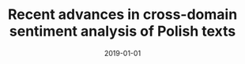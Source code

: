 ---
# Documentation: https://wowchemy.com/docs/managing-content/

title: Recent advances in cross-domain sentiment analysis of Polish texts
subtitle: ''
summary: ''
authors:
- janz
- kocon
tags: []
categories: []
date: '2019-01-01'
lastmod: 2022-10-07T05:07:38Z
featured: false
draft: false

# Featured image
# To use, add an image named `featured.jpg/png` to your page's folder.
# Focal points: Smart, Center, TopLeft, Top, TopRight, Left, Right, BottomLeft, Bottom, BottomRight.
image:
  caption: ''
  focal_point: ''
  preview_only: false

# Projects (optional).
#   Associate this post with one or more of your projects.
#   Simply enter your project's folder or file name without extension.
#   E.g. `projects = ["internal-project"]` references `content/project/deep-learning/index.md`.
#   Otherwise, set `projects = []`.
projects: []
publishDate: '2022-10-07T05:07:37.219829Z'
publication_types:
- '1'
abstract: ''
publication: '*Polskie Porozumienie na Rzecz Rozwoju Sztucznej Inteligencji : 16-18.10.2019,
  Wrocław, Poland : conference proceedings.*'
url_pdf: http://pp-rai.pwr.edu.pl/PPRAI19_proceedings.pdf
---